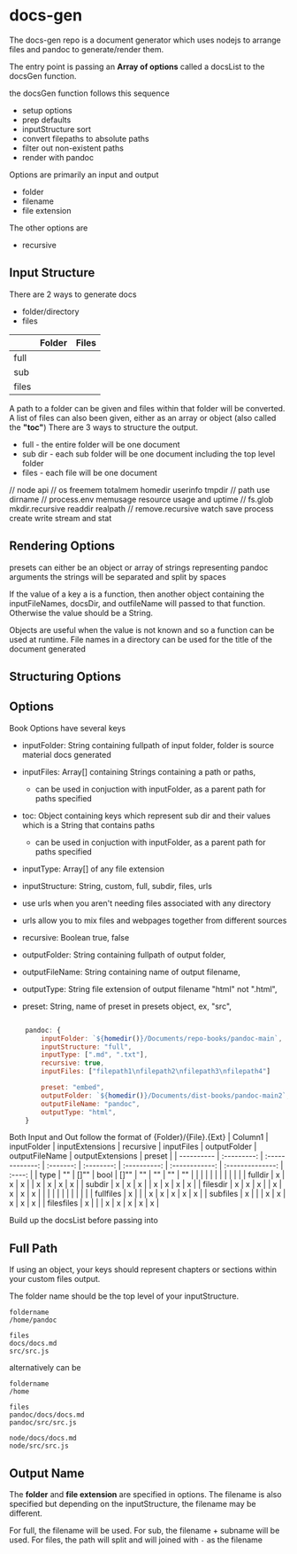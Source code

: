 # docs-gen

The docs-gen repo is a document generator which uses nodejs to arrange files 
and pandoc to generate/render them.


The entry point is passing an **Array of options** called a docsList to the docsGen function.

the docsGen function follows this sequence
- setup options
- prep defaults
- inputStructure sort
- convert filepaths to absolute paths
- filter out non-existent paths
- render with pandoc


Options are primarily an input and output
- folder
- filename
- file extension

The other options are
- recursive



## Input Structure

There are 2 ways to generate docs
- folder/directory
- files


|       | Folder | Files |
| ----- | ------ | ----- |
| full  |        |       |
| sub   |        |       |
| files |        |       |


A path to a folder can be given and files within that folder will be converted.
A list of files can also been given, either as an array or object (also called the **"toc"**)
There are 3 ways to structure the output.
- full - the entire folder will be one document
- sub dir - each sub folder will be one document including the top level folder
- files - each file will be one document

// node api
//     os freemem totalmem homedir userinfo tmpdir
//     path use dirname
//     process.env memusage resource usage and uptime
//     fs.glob mkdir.recursive readdir realpath 
//         remove.recursive watch save process create write stream and stat 

## Rendering Options
presets can either be an object or array of strings representing pandoc arguments
the strings will be separated and split by spaces


If the value of a key a is a function, 
then another object containing the inputFileNames, docsDir, and outfileName will passed to that function.
Otherwise the value should be a String.

Objects are useful when the value is not known and so a function can be used at runtime.
File names in a directory can be used for the title of the document generated

## Structuring Options


## Options

Book Options have several keys
- inputFolder: String containing fullpath of input folder, folder is source material docs generated
- inputFiles: Array[] containing Strings containing a path or paths, 
  - can be used in conjuction with inputFolder, as a parent path for paths specified
- toc: Object containing keys which represent sub dir and their values which is a String that contains paths
  - can be used in conjuction with inputFolder, as a parent path for paths specified

- inputType: Array[] of any file extension
- inputStructure: String, custom, full, subdir, files, urls
- use urls when you aren't needing files associated with any directory
- urls allow you to mix files and webpages together from different sources
- recursive: Boolean true, false

- outputFolder: String containing fullpath of output folder,
- outputFileName: String containing name of output filename,
- outputType: String file extension of output filename "html" not ".html",
- preset: String, name of preset in presets object, ex, "src", 

```javascript

    pandoc: {
        inputFolder: `${homedir()}/Documents/repo-books/pandoc-main`,
        inputStructure: "full",
        inputType: [".md", ".txt"],
        recursive: true,
        inputFiles: ["filepath1\nfilepath2\nfilepath3\nfilepath4"]

        preset: "embed",
        outputFolder: `${homedir()}/Documents/dist-books/pandoc-main2`,
        outputFileName: "pandoc",
        outputType: "html",
    }
```

Both Input and Out follow the format of {Folder}/{File}.{Ext}
| Column1    | inputFolder | inputExtensions | recursive | inputFiles | outputFolder | outputFileName | outputExtensions | preset |
| ---------- | :---------: | :-------------: | :-------: | :--------: | :----------: | :------------: | :--------------: | :----: |
| type       |     ""      |      []""       |   bool    |    []""    |      ""      |       ""       |        ""        |   ""   |
|            |             |                 |           |            |              |                |                  |        |
| fulldir    |      x      |        x        |     x     |            |      x       |       x        |        x         |   x    |
| subdir     |      x      |        x        |     x     |            |      x       |       x        |        x         |   x    |
| filesdir   |      x      |        x        |     x     |            |      x       |       x        |        x         |   x    |
|            |             |                 |           |            |              |                |                  |        |
| fullfiles  |      x      |                 |           |     x      |      x       |       x        |        x         |   x    |
| subfiles   |      x      |                 |           |     x      |      x       |       x        |        x         |   x    |
| filesfiles |      x      |                 |           |     x      |      x       |       x        |        x         |   x    |



Build up the docsList before passing into  


## Full Path

If using an object,
your keys should represent chapters or sections within your custom files output.

The folder name should be the top level of your inputStructure.

```
foldername
/home/pandoc

files
docs/docs.md
src/src.js

```

alternatively can be


```
foldername
/home

files
pandoc/docs/docs.md
pandoc/src/src.js

node/docs/docs.md
node/src/src.js

```


## Output Name

The **folder** and **file extension** are specified in options.
The filename is also specified but depending on the inputStructure, the filename may be different.

For full, the filename will be used.
For sub, the filename + subname will be used.
For files, the path will split and will joined with `-` as the filename